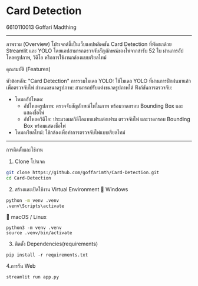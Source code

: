 # Card Detection
6610110013 Goffari Madthing

----------------------------------------------------------------------------------------------------------------------------------------------------------------------------------------------------------------------------------------------------------------------------------

ภาพรวม (Overview)
โปรเจกต์นี้เป็นเว็บแอปพลิเคชัน Card Detection ที่พัฒนาด้วย Streamlit และ YOLO โดยแอปสามารถตรวจจับสัญลักษณ์ของไพ่จากสำรับ 52 ใบ ผ่านการอัปโหลดรูปภาพ, วิดีโอ หรือการใช้งานกล้องแบบเรียลไทม์

คุณสมบัติ (Features)

หัวข้อหลัก: "Card Detection"
การรวมโมเดล YOLO: ใช้โมเดล YOLO ที่ผ่านการฝึกฝนมาแล้วเพื่อตรวจจับไพ่
กำหนดขนาดรูปภาพ: สามารถปรับแต่งขนาดรูปภาพได้
ฟังก์ชันการตรวจจับ:
- โหมดอัปโหลด:
    - อัปโหลดรูปภาพ: ตรวจจับสัญลักษณ์ไพ่ในภาพ พร้อมวาดกรอบ Bounding Box และแสดงชื่อไพ่
    - อัปโหลดวิดีโอ: ประมวลผลวิดีโอแบบเฟรมต่อเฟรม ตรวจจับไพ่ และวาดกรอบ Bounding Box พร้อมแสดงชื่อไพ่
- โหมดเรียลไทม์: ใช้กล้องเพื่อทำการตรวจจับไพ่แบบเรียลไทม์

----------------------------------------------------------------------------------------------------------------------------------------------------------------------------------------------------------------------------------------------------------------------------------

การติดตั้งและใช้งาน
1. Clone โปรเจค
```bash
git clone https://github.com/goffarimth/Card-Detection.git
cd Card-Detection
```
2. สร้างและเปิดใช้งาน Virtual Environment
🔹 Windows
```bash
python -m venv .venv
.venv\Scripts\activate
```
🔹 macOS / Linux
```
python3 -m venv .venv
source .venv/bin/activate
```
3. ติดตั้ง Dependencies(requirements)
```
pip install -r requirements.txt
```
4.การรัน Web
```
streamlit run app.py
```
